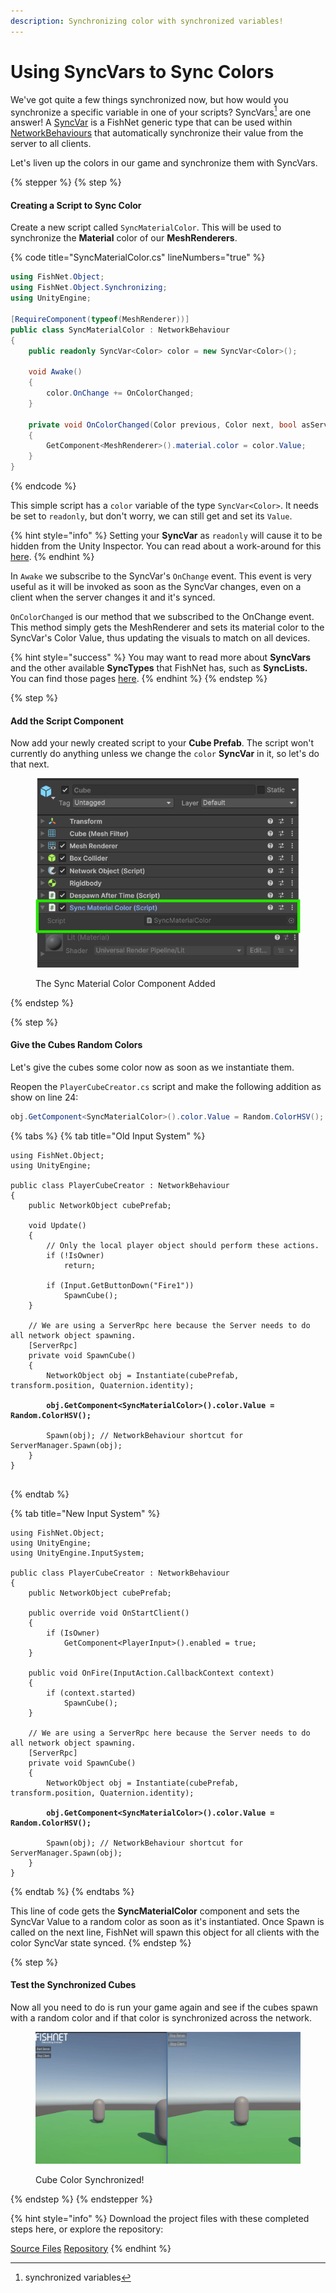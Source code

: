 ```yaml
---
description: Synchronizing color with synchronized variables!
---
```


# Using SyncVars to Sync Colors

We've got quite a few things synchronized now, but how would you synchronize a specific variable in one of your scripts? SyncVars[^1] are one answer! A [SyncVar](../features/network-communication/synchronizing/syncvar.md) is a FishNet generic type that can be used within [NetworkBehaviours](../features/networked-gameobjects-and-scripts/network-behaviour-guides.md) that automatically synchronize their value from the server to all clients.

Let's liven up the colors in our game and synchronize them with SyncVars.

{% stepper %}
{% step %}
#### Creating a Script to Sync Color

Create a new script called `SyncMaterialColor`. This will be used to synchronize the **Material** color of our **MeshRenderers**.

{% code title="SyncMaterialColor.cs" lineNumbers="true" %}
```csharp
using FishNet.Object;
using FishNet.Object.Synchronizing;
using UnityEngine;

[RequireComponent(typeof(MeshRenderer))]
public class SyncMaterialColor : NetworkBehaviour
{
    public readonly SyncVar<Color> color = new SyncVar<Color>();

    void Awake()
    {
        color.OnChange += OnColorChanged;
    }

    private void OnColorChanged(Color previous, Color next, bool asServer)
    {
        GetComponent<MeshRenderer>().material.color = color.Value;
    }
}
```
{% endcode %}

This simple script has a `color` variable of the type `SyncVar<Color>`. It needs be set to `readonly`, but don't worry, we can still get and set its `Value`.

{% hint style="info" %}
Setting your **SyncVar** as `readonly` will cause it to be hidden from the Unity Inspector. You can read about a work-around for this [here](../features/network-communication/synchronizing/customizing-behavior.md).
{% endhint %}

In `Awake` we subscribe to the SyncVar's `OnChange` event. This event is very useful as it will be invoked as soon as the SyncVar changes, even on a client when the server changes it and it's synced.

`OnColorChanged` is our method that we subscribed to the OnChange event. This method simply gets the MeshRenderer and sets its material color to the SyncVar's Color Value, thus updating the visuals to match on all devices.

{% hint style="success" %}
You may want to read more about **SyncVars** and the other available **SyncTypes** that FishNet has, such as **SyncLists.** You can find those pages [here](../features/network-communication/synchronizing/).
{% endhint %}
{% endstep %}

{% step %}
#### Add the Script Component

Now add your newly created script to your **Cube Prefab**. The script won't currently do anything unless we change the `color` **SyncVar** in it, so let's do that next.

<figure><img src="../../.gitbook/assets/cube-with-sync-color.png" alt=""><figcaption><p>The Sync Material Color Component Added</p></figcaption></figure>
{% endstep %}

{% step %}
#### Give the Cubes Random Colors

Let's give the cubes some color now as soon as we instantiate them.

Reopen the `PlayerCubeCreator.cs` script and make the following addition as show on line 24:

```csharp
obj.GetComponent<SyncMaterialColor>().color.Value = Random.ColorHSV();
```

{% tabs %}
{% tab title="Old Input System" %}
<pre class="language-csharp" data-title="PlayerCubeCreator.cs" data-line-numbers><code class="lang-csharp">using FishNet.Object;
using UnityEngine;

public class PlayerCubeCreator : NetworkBehaviour
{
    public NetworkObject cubePrefab;

    void Update()
    {
        // Only the local player object should perform these actions.
        if (!IsOwner)
            return;

        if (Input.GetButtonDown("Fire1"))
            SpawnCube();
    }

    // We are using a ServerRpc here because the Server needs to do all network object spawning.
    [ServerRpc]
    private void SpawnCube()
    {
        NetworkObject obj = Instantiate(cubePrefab, transform.position, Quaternion.identity);

<strong>        obj.GetComponent&#x3C;SyncMaterialColor>().color.Value = Random.ColorHSV();
</strong>
        Spawn(obj); // NetworkBehaviour shortcut for ServerManager.Spawn(obj);
    }
}

</code></pre>
{% endtab %}

{% tab title="New Input System" %}
<pre class="language-csharp" data-title="PlayerCubeCreator.cs" data-line-numbers><code class="lang-csharp">using FishNet.Object;
using UnityEngine;
using UnityEngine.InputSystem;

public class PlayerCubeCreator : NetworkBehaviour
{
    public NetworkObject cubePrefab;

    public override void OnStartClient()
    {
        if (IsOwner)
            GetComponent&#x3C;PlayerInput>().enabled = true;
    }

    public void OnFire(InputAction.CallbackContext context)
    {
        if (context.started)
            SpawnCube();
    }

    // We are using a ServerRpc here because the Server needs to do all network object spawning.
    [ServerRpc]
    private void SpawnCube()
    {
        NetworkObject obj = Instantiate(cubePrefab, transform.position, Quaternion.identity);
<strong>        
</strong><strong>        obj.GetComponent&#x3C;SyncMaterialColor>().color.Value = Random.ColorHSV();
</strong><strong>        
</strong>        Spawn(obj); // NetworkBehaviour shortcut for ServerManager.Spawn(obj);
    }
}
</code></pre>
{% endtab %}
{% endtabs %}

This line of code gets the **SyncMaterialColor** component and sets the SyncVar Value to a random color as soon as it's instantiated. Once Spawn is called on the next line, FishNet will spawn this object for all clients with the color SyncVar state synced.
{% endstep %}

{% step %}
#### Test the Synchronized Cubes

Now all you need to do is run your game again and see if the cubes spawn with a random color and if that color is synchronized across the network.

<figure><img src="../../.gitbook/assets/synced-cube-colors.gif" alt=""><figcaption><p>Cube Color Synchronized!</p></figcaption></figure>
{% endstep %}
{% endstepper %}

{% hint style="info" %}
Download the project files with these completed steps here, or explore the repository:

<a href="https://github.com/maxkratt/fish-networking-getting-started/releases/download/using-syncvars-to-sync-colors/using-syncvars-to-sync-colors.unitypackage" class="button primary">Source Files</a> <a href="https://github.com/maxkratt/fish-networking-getting-started/tree/using-syncvars-to-sync-colors" class="button secondary">Repository</a>
{% endhint %}

[^1]: synchronized variables
